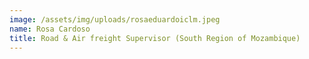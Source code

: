 ```yaml
---
image: /assets/img/uploads/rosaeduardoiclm.jpeg
name: Rosa Cardoso
title: Road & Air freight Supervisor (South Region of Mozambique)
---
```


